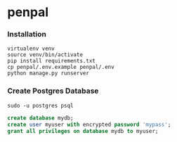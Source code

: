 # penpal

### Installation
```shell
virtualenv venv
source venv/bin/activate
pip install requirements.txt
cp penpal/.env.example penpal/.env
python manage.py runserver
```

### Create Postgres Database
```shell
sudo -u postgres psql
```
```sql
create database mydb;
create user myuser with encrypted password 'mypass';
grant all privileges on database mydb to myuser;
```